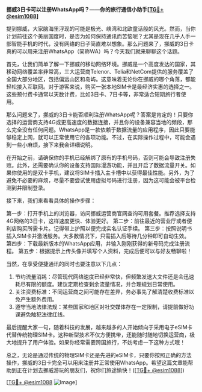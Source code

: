 **挪威3日卡可以注册WhatsApp吗？——你的旅行通信小助手[[TG💪+ @esim1088](https://t.me/s/esim1088)]**

提到挪威，大家脑海里浮现的可能是极光、峡湾和北欧童话般的风光。然而，当你计划前往这个美丽国度时，是否为如何保持通讯而苦恼呢？尤其是现在几乎人手一部智能手机的时代，没有网络的日子简直难以想象。那么问题来了，挪威的3日卡真的可以用来注册WhatsApp（简称WA）吗？今天我们就来聊聊这个话题。

首先，让我们简单了解一下挪威的移动网络环境。挪威是一个高度发达的国家，其移动网络覆盖率非常高，三大运营商Telenor、Telia和NetCom提供的服务覆盖了全国大部分地区，包括偏远山区和岛屿。这意味着无论你在挪威的哪个角落，都能轻松接入互联网。对于游客来说，购买一张本地SIM卡是最经济实惠的选择之一。这些预付费卡通常以天数计费，比如3日卡、7日卡等，非常适合短期旅行者使用。

那么问题来了，挪威的3日卡能否顺利注册WhatsApp呢？答案是肯定的！只要你选择的运营商支持4G或更高速度的数据连接，并且你的设备兼容当地的频段，那么完全没有任何问题。WhatsApp是一款依赖于数据流量的应用程序，因此只要能够稳定上网，就可以正常使用它的各项功能。不过，在实际操作过程中，可能会遇到一些小麻烦，接下来我会详细说明。

在开始之前，请确保你的手机已经解绑了原有的手机号码，否则可能会导致注册失败。此外，还需要确认你的设备支持国际漫游功能，并且开启了数据流量开关。如果你使用的是双卡手机，建议将SIM卡插入主卡槽中以获得最佳性能。另外，为了避免不必要的麻烦，尽量不要尝试使用虚拟号码进行注册，因为这可能会被平台检测到并限制登录。

接下来，我们来看看具体的操作步骤：

第一步：打开手机上的浏览器，访问挪威运营商官网查询可用套餐。推荐选择支持4G网络的3日卡，这样速度更快、体验更好。
第二步：前往最近的营业厅或者便利店购买所需卡片。记得带上护照以便完成实名认证手续。
第三步：按照说明书插入SIM卡并激活服务。大多数情况下，只需插入后等待几分钟即可自动生效。
第四步：下载最新版本的WhatsApp应用，并输入刚刚获得的新号码完成注册流程。
第五步：根据提示上传头像并填写个人资料，完成后便可以与好友畅聊啦！

当然，在享受便捷通讯的同时也要注意以下几点：

1. 节约流量消耗：尽管现代网络速度已经非常快，但频繁发送大文件还是会迅速耗尽有限的额度。建议定期检查剩余流量情况，并合理规划日常使用。
2. 关注资费标准：不同运营商之间可能存在差异，务必事先了解清楚收费标准以免产生额外费用。
3. 遵守当地法律法规：某些国家和地区对社交媒体存在一定限制，请提前做好功课避免触犯法律红线。

最后提醒大家一句，随着科技的发展，越来越多的人开始倾向于采用电子eSIM卡代替传统物理SIM卡。这种新型技术不仅方便携带，还能随时随地切换运营商，极大地提升了用户体验。如果你经常需要跨国旅行，不妨考虑一下这种方式哦！

总之，无论是通过传统的物理SIM卡还是先进的eSIM卡，只要你按照正确的方法操作，挪威的3日卡完全可以用来注册并正常使用WhatsApp。希望这篇文章能帮助到正在计划去挪威游玩的朋友们，祝你们旅途愉快！([[TG💪+ @esim1088](https://t.me/s/esim1088)])

[[TG💪+ @esim1088](https://t.me/s/esim1088) ![Image](https://i.postimg.cc/4NQfJmqS/Snipaste-2025-05-13-00-14-12.png)]
